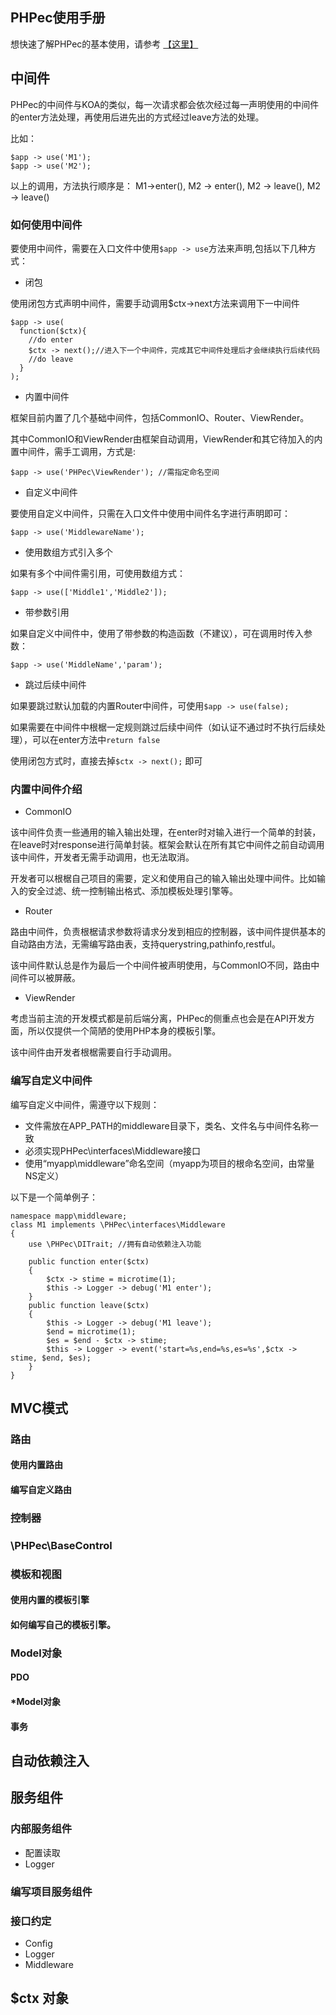 PHPec使用手册
----------

想快速了解PHPec的基本使用，请参考 [【这里】](../README.md)

## 中间件

PHPec的中间件与KOA的类似，每一次请求都会依次经过每一声明使用的中间件的enter方法处理，再使用后进先出的方式经过leave方法的处理。

比如：

```
$app -> use('M1');
$app -> use('M2');
```
以上的调用，方法执行顺序是： M1->enter(), M2 -> enter(), M2 -> leave(), M2 -> leave()


### 如何使用中间件

要使用中间件，需要在入口文件中使用```$app -> use```方法来声明,包括以下几种方式：

- 闭包

使用闭包方式声明中间件，需要手动调用$ctx->next方法来调用下一中间件

```
$app -> use(
  function($ctx){
    //do enter
    $ctx -> next();//进入下一个中间件，完成其它中间件处理后才会继续执行后续代码
    //do leave
  }
);
```

- 内置中间件

框架目前内置了几个基础中间件，包括CommonIO、Router、ViewRender。

其中CommonIO和ViewRender由框架自动调用，ViewRender和其它待加入的内置中间件，需手工调用，方式是:

```
$app -> use('PHPec\ViewRender'); //需指定命名空间
```

- 自定义中间件

要使用自定义中间件，只需在入口文件中使用中间件名字进行声明即可：

```
$app -> use('MiddlewareName');
```

- 使用数组方式引入多个

如果有多个中间件需引用，可使用数组方式：

```
$app -> use(['Middle1','Middle2']);
```

- 带参数引用

如果自定义中间件中，使用了带参数的构造函数（不建议），可在调用时传入参数：

```
$app -> use('MiddleName','param');
```

- 跳过后续中间件

如果要跳过默认加载的内置Router中间件，可使用```$app -> use(false);```

如果需要在中间件中根椐一定规则跳过后续中间件（如认证不通过时不执行后续处理），可以在enter方法中```return false``` 

使用闭包方式时，直接去掉```$ctx -> next();``` 即可


### 内置中间件介绍

+ CommonIO

该中间件负责一些通用的输入输出处理，在enter时对输入进行一个简单的封装，在leave时对response进行简单封装。框架会默认在所有其它中间件之前自动调用该中间件，开发者无需手动调用，也无法取消。

开发者可以根椐自己项目的需要，定义和使用自己的输入输出处理中间件。比如输入的安全过滤、统一控制输出格式、添加模板处理引擎等。

+ Router

路由中间件，负责根椐请求参数将请求分发到相应的控制器，该中间件提供基本的自动路由方法，无需编写路由表，支持querystring,pathinfo,restful。

该中间件默认总是作为最后一个中间件被声明使用，与CommonIO不同，路由中间件可以被屏蔽。

+ ViewRender

考虑当前主流的开发模式都是前后端分离，PHPec的侧重点也会是在API开发方面，所以仅提供一个简陋的使用PHP本身的模板引擎。

该中间件由开发者根椐需要自行手动调用。

### 编写自定义中间件

编写自定义中间件，需遵守以下规则：

- 文件需放在APP_PATH的middleware目录下，类名、文件名与中间件名称一致
- 必须实现PHPec\interfaces\Middleware接口
- 使用“myapp\middleware”命名空间（myapp为项目的根命名空间，由常量NS定义）

以下是一个简单例子：

```
namespace mapp\middleware;
class M1 implements \PHPec\interfaces\Middleware
{
    use \PHPec\DITrait; //拥有自动依赖注入功能

    public function enter($ctx)
    {
        $ctx -> stime = microtime(1);
        $this -> Logger -> debug('M1 enter');
    }
    public function leave($ctx)
    {
        $this -> Logger -> debug('M1 leave');
        $end = microtime(1);
        $es = $end - $ctx -> stime;
        $this -> Logger -> event('start=%s,end=%s,es=%s',$ctx -> stime, $end, $es);
    }
}
```


## MVC模式

### 路由

#### 使用内置路由

#### 编写自定义路由

### 控制器

### \PHPec\BaseControl

### 模板和视图

#### 使用内置的模板引擎

#### 如何编写自己的模板引擎。

### Model对象

#### PDO

#### *Model对象

#### 事务 


## 自动依赖注入

## 服务组件

### 内部服务组件

- 配置读取
- Logger

### 编写项目服务组件

### 接口约定

- Config
- Logger
- Middleware

## $ctx 对象





